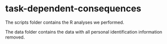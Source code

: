 # task-dependent-consequences

The scripts folder contains the R analyses we performed.

The data folder contains the data with all personal identification information removed.
